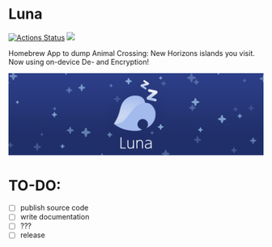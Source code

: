 # Luna
[![Actions Status](https://github.com/Ixaruz/Luna-App/workflows/Build/badge.svg)](https://github.com/Ixaruz/Luna-App/actions) 
<a href="https://github.com/Ixaruz/Luna-App/releases/latest"><img src="https://img.shields.io/github/downloads/Ixaruz/Luna-App/total.svg"></a>


Homebrew App to dump Animal Crossing: New Horizons islands you visit. Now using on-device De- and Encryption!

![ScreenShot](bannerslim.png)

# TO-DO:
- [ ] publish source code
- [ ] write documentation
- [ ] ???
- [ ] release
